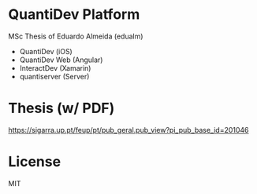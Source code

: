 QuantiDev Platform
==================

MSc Thesis of Eduardo Almeida (edualm)

- QuantiDev (iOS)
- QuantiDev Web (Angular)
- InteractDev (Xamarin)
- quantiserver (Server)

Thesis (w/ PDF)
===============

https://sigarra.up.pt/feup/pt/pub_geral.pub_view?pi_pub_base_id=201046

License
=======

MIT
